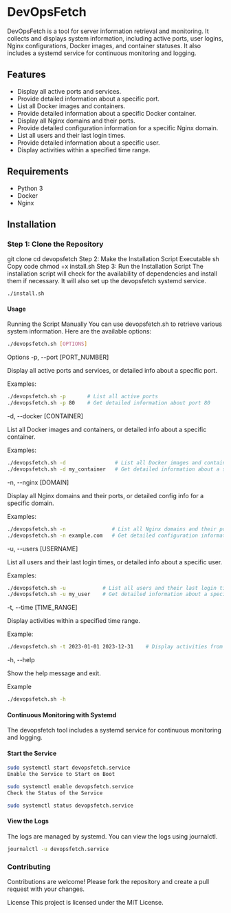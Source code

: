 # DevOpsFetch

DevOpsFetch is a tool for server information retrieval and monitoring. It collects and displays system information, including active ports, user logins, Nginx configurations, Docker images, and container statuses. It also includes a systemd service for continuous monitoring and logging.

## Features

- Display all active ports and services.
- Provide detailed information about a specific port.
- List all Docker images and containers.
- Provide detailed information about a specific Docker container.
- Display all Nginx domains and their ports.
- Provide detailed configuration information for a specific Nginx domain.
- List all users and their last login times.
- Provide detailed information about a specific user.
- Display activities within a specified time range.

## Requirements

- Python 3
- Docker
- Nginx

## Installation

### Step 1: Clone the Repository

git clone <repository-url>
cd devopsfetch
Step 2: Make the Installation Script Executable
sh
Copy code
chmod +x install.sh
Step 3: Run the Installation Script
The installation script will check for the availability of dependencies and install them if necessary. It will also set up the devopsfetch systemd service.

```
./install.sh
```

#### Usage

Running the Script Manually
You can use devopsfetch.sh to retrieve various system information. Here are the available options:

```sh
./devopsfetch.sh [OPTIONS]
```

Options
-p, --port [PORT_NUMBER]

Display all active ports and services, or detailed info about a specific port.

Examples:

```sh
./devopsfetch.sh -p       # List all active ports
./devopsfetch.sh -p 80    # Get detailed information about port 80
```

-d, --docker [CONTAINER]

List all Docker images and containers, or detailed info about a specific container.

Examples:

```sh
./devopsfetch.sh -d                # List all Docker images and containers
./devopsfetch.sh -d my_container   # Get detailed information about a specific container
```

-n, --nginx [DOMAIN]

Display all Nginx domains and their ports, or detailed config info for a specific domain.

Examples:

```sh
./devopsfetch.sh -n               # List all Nginx domains and their ports
./devopsfetch.sh -n example.com   # Get detailed configuration information for a specific domain
```

-u, --users [USERNAME]

List all users and their last login times, or detailed info about a specific user.

Examples:

```sh
./devopsfetch.sh -u            # List all users and their last login times
./devopsfetch.sh -u my_user    # Get detailed information about a specific user
```

-t, --time [TIME_RANGE]

Display activities within a specified time range.

Example:

```sh
./devopsfetch.sh -t 2023-01-01 2023-12-31    # Display activities from 2023-01-01 to 2023-12-31
```

-h, --help

Show the help message and exit.

Example 

```sh
./devopsfetch.sh -h
```

#### Continuous Monitoring with Systemd

The devopsfetch tool includes a systemd service for continuous monitoring and logging.

#### Start the Service
```sh
sudo systemctl start devopsfetch.service
Enable the Service to Start on Boot
```

```sh
sudo systemctl enable devopsfetch.service
Check the Status of the Service
```

```sh
sudo systemctl status devopsfetch.service
```

#### View the Logs
The logs are managed by systemd. You can view the logs using journalctl.

```sh
journalctl -u devopsfetch.service
```

### Contributing

Contributions are welcome! Please fork the repository and create a pull request with your changes.

License
This project is licensed under the MIT License.

